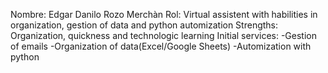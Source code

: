 Nombre: Edgar Danilo Rozo Merchàn
Rol: Virtual assistent with habilities in organization, gestion of data and python automization
Strengths: Organization, quickness and technologic learning
Initial services: -Gestion of emails
                  -Organization of data(Excel/Google Sheets)
                  -Automization with python
